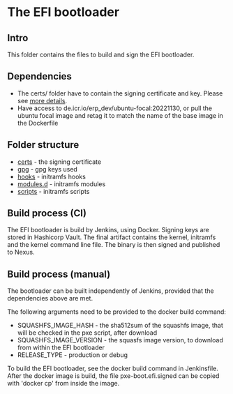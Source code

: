 # The EFI bootloader

## Intro

This folder contains the files to build and sign the EFI bootloader.

## Dependencies

* The certs/ folder have to contain the signing certificate and key. Please see [more details](certs/README.md).
* Have access to de.icr.io/erp_dev/ubuntu-focal:20221130, or pull the ubuntu focal image and retag it to match the name
of the base image in the Dockerfile

## Folder structure
- [certs](certs/README.md)          - the signing certificate
- [gpg](gpg/README.md)              - gpg keys used
- [hooks](hooks/README.md)          - initramfs hooks
- [modules.d](modules.d/README.md)  - initramfs modules
- [scripts](scripts/README.md)      - initramfs scripts

## Build process (CI)

The EFI bootloader is build by Jenkins, using Docker. 
Signing keys are stored in Hashicorp Vault.
The final artifact contains the kernel, initramfs and the kernel command line file.
The binary is then signed and published to Nexus.

## Build process (manual)

The bootloader can be built independently of Jenkins, provided that the dependencies above are met.

The following arguments need to be provided to the docker build command:

- SQUASHFS_IMAGE_HASH - the sha512sum of the squashfs image, that will be checked in the pxe script, after download
- SQUASHFS_IMAGE_VERSION - the squasfs image version, to download from within the EFI bootloader 
- RELEASE_TYPE - production or debug

To build the EFI bootloader, see the docker build command in Jenkinsfile. 
After the docker image is build, the file pxe-boot.efi.signed can be copied with 'docker cp' from inside the image.
